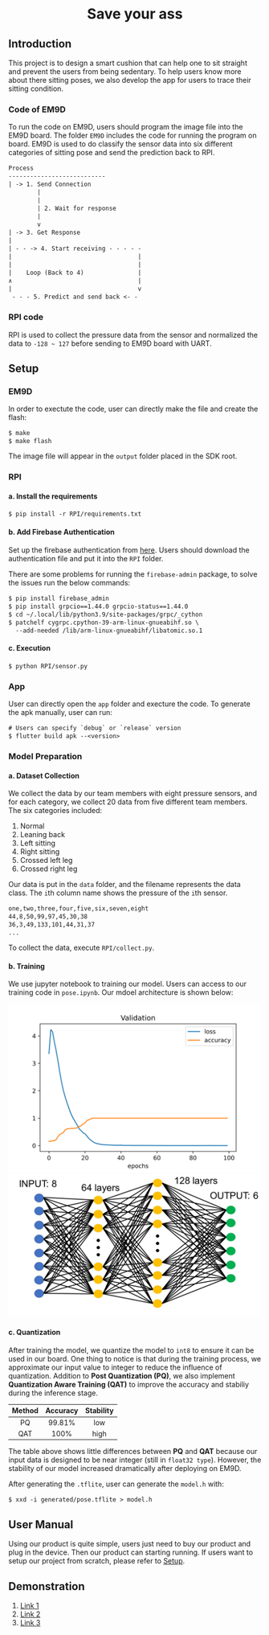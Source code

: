 <h1 align="center">
Save your ass
</h1>

## Introduction
This project is to design a smart cushion that can help one to sit straight and prevent the users from being sedentary. To help users know more about there sitting poses, we also develop the app for users to trace their sitting condition.

### Code of EM9D
To run the code on EM9D, users should program the image file into the EM9D board. The folder `EM9D` includes the code for running the program on board. EM9D is used to do classify the sensor data into six different categories of sitting pose and send the prediction back to RPI.
```
Process
---------------------------
| -> 1. Send Connection
        |
        |
        | 2. Wait for response
        |
        v
| -> 3. Get Response
|
| - - -> 4. Start receiving - - - - -
|                                   |
|                                   |
|    Loop (Back to 4)               |
∧                                   |
|                                   v
 - - - 5. Predict and send back <- - 
```

### RPI code
RPI is used to collect the pressure data from the sensor and normalized the data to `-128 ~ 127` before sending to EM9D board with UART.

## Setup

### EM9D
In order to exectute the code, user can directly make the file and create the flash:
```shell
$ make
$ make flash
```
The image file will appear in the `output` folder placed in the SDK root.

### RPI
#### a. Install the requirements
```shell
$ pip install -r RPI/requirements.txt
```

#### b. Add Firebase Authentication
Set up the firebase authentication from [here](http://firebase.google.com). Users should download the authentication file and put it into the `RPI` folder.

There are some problems for running the `firebase-admin` package, to solve the issues run the below commands:
```shell
$ pip install firebase_admin
$ pip install grpcio==1.44.0 grpcio-status==1.44.0
$ cd ~/.local/lib/python3.9/site-packages/grpc/_cython
$ patchelf cygrpc.cpython-39-arm-linux-gnueabihf.so \
  --add-needed /lib/arm-linux-gnueabihf/libatomic.so.1
```

#### c. Execution
```shell
$ python RPI/sensor.py
```

### App
User can directly open the `app` folder and execture the code. To generate the apk manually, user can run:
```shell
# Users can specify `debug` or `release` version
$ flutter build apk --<version>
```

### Model Preparation

#### a. Dataset Collection
We collect the data by our team members with eight pressure sensors, and for each category, we collect 20 data from five different team members. The six categories included:
1. Normal
2. Leaning back
3. Left sitting
4. Right sitting
5. Crossed left leg
6. Crossed right leg

Our data is put in the `data` folder, and the filename represents the data class. The `i`th column name shows the pressure of the `i`th sensor.
```csv
one,two,three,four,five,six,seven,eight
44,8,50,99,97,45,30,38
36,3,49,133,101,44,31,37
...
```

To collect the data, execute `RPI/collect.py`.

#### b. Training
We use jupyter notebook to training our model. Users can access to our training code in `pose.ipynb`. Our mdoel architecture is shown below:

<center>
  <img src="assets/valid.svg" alt="training curve" />
  <img src="assets/model.jpg" alt="model"/>
</center>

#### c. Quantization
After training the model, we quantize the model to `int8` to ensure it can be used in our board. One thing to notice is that during the training process, we approximate our input value to integer to reduce the influence of quantization. Addition to **Post Quantization (PQ)**, we also implement **Quantization Aware Training (QAT)** to improve the accuracy and stabiliy during the inference stage.

| Method | Accuracy | Stability |
|:------:|:--------:|:---------:|
|   PQ   |  99.81%  |    low    |
|  QAT   |   100%   |    high   |

The table above shows little differences between **PQ** and **QAT** because our input data is designed to be near integer (still in `float32 type`). However, the stability of our model increased dramatically after deploying on EM9D.

After generating the `.tflite`, user can generate the `model.h` with:
```shell
$ xxd -i generated/pose.tflite > model.h
```


## User Manual
Using our product is quite simple, users just need to buy our product and plug in the device. Then our product can starting running. If users want to setup our project from scratch, please refer to [Setup](#setup).

## Demonstration
1. [Link 1](https://youtu.be/EHoH52kiYqw)
2. [Link 2](https://drive.google.com/drive/folders/18BanDFGr8V2MhJQJmjYqbN_WAPSvKNdI?usp=sharing)
3. [Link 3](https://contest.synopsys.com.tw/2020ARC/WinnerDetail?ID=27)

